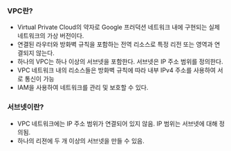 ### VPC란?
- Virtual Private Cloud의 약자로 Google 프러덕션 네트워크 내에 구현되는 실제 네트워크의 가상 버전이다.
- 연결된 라우터와 방화벽 규칙을 포함하는 전역 리소스로 특정 리전 또는 영역과 연결되지 않는다.
- 하나의 VPC는 하나 이상의 서브넷을 포함한다. 서브넷은 IP 주소 범위를 정의한다.
- VPC 네트워크 내의 리소스들은 방화벽 규칙에 따라 내부 IPv4 주소를 사용하여 서로 통신이 가능
- IAM을 사용하여 네트워크를 관리 및 보호할 수 있다.

### 서브넷이란?
- VPC 네트워크에는 IP 주소 범위가 연결되어 있지 않음. IP 범위는 서브넷에 대해 정의됨.
- 하나의 리젼에 두 개 이상의 서브넷을 만들 수 있음.
